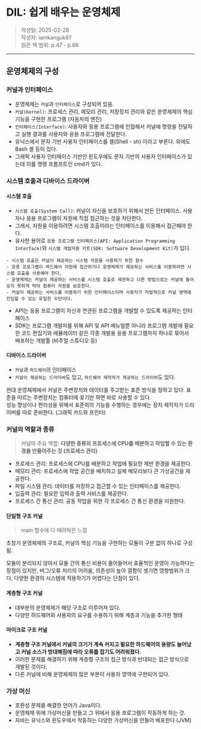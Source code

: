 # DIL: 쉽게 배우는 운영체제

> 작성일: 2025-02-28<br/>
> 작성자: iamkanguk97<br/>
> 읽은 책 범위: p.47 - p.66

---

## 운영체제의 구성

### 커널과 인터페이스

- 운영체제는 `커널`과 `인터페이스`로 구성되어 있음.
- `커널(Kernel)`: 프로세스 관리, 메모리 관리, 저장장치 관리와 같은 운영체제의 핵심 기능을 구현한 프로그램 (자동차의 엔진)
- `인터페이스(Interface)`: 사용자와 응용 프로그램에 인접해서 커널에 명령을 전달하고 실행 결과를 사용자와 응용 프로그램에 전달한다.
- 유닉스에서 문자 기반 사용자 인터페이스를 셸(Shell - sh) 이라고 부른다. 외에도 Bash 셸 등이 있다.
- 그래픽 사용자 인터페이스 기반인 윈도우에도 문자 기반의 사용자 인터페이스가 있는데 이를 명령 프롬프트인 cmd가 있다.

### 시스템 호출과 디바이스 드라이버

#### 시스템 호출

- `시스템 호출(System Call)`: 커널이 자신을 보호하기 위해서 만든 인터페이스. 사용자나 응용 프로그램이 자원에 직접 접근하는 것을 차단한다.
- 그래서, 자원을 이용하려면 시스템 호출이라는 인터페이스를 이용해서 접근해야 한다.
- 유사한 용어로 `응용 프로그램 인터페이스(API: Application Programming Interface)`와 `시스템 개발자용 키트(SDK: Software Development Kit)`가 있다.

```
- 시스템 호출은 커널이 제공하는 시스템 자원을 사용하기 위한 함수
- 응용 프로그램이 하드웨어 자원에 접근하거나 운영체제가 제공하는 서비스를 이용하려면 시스템 호출을 사용해야 한다.
- 운영체제는 커널이 제공하는 서비스를 시스템 호출로 제한하고 다른 방법으로는 커널에 들어오지 못하게 막아 컴퓨터 자원을 보호한다.
- 커널이 제공하는 서비스를 이용하기 위한 인터페이스이며 사용자가 자발적으로 커널 영역에 진입할 수 있는 유일한 수단이다.
```

- API는 응용 프로그램이 자신과 연관된 프로그램을 개발할 수 있도록 제공하는 인터페이스
- SDK는 프로그램 개발자를 위해 API 및 API 메뉴얼뿐 아니라 프로그램 개발에 필요한 코드 편집기와 에뮬레이터 같은 각종 개발용 응용 프로그램까지 하나로 묶어서 배포하는 개발툴 (비주얼 스튜디오 등)

#### 디바이스 드라이버

- `커널`과 `하드웨어`의 인터페이스
- `커널이 제공하는 드라이버`도 있고, `하드웨어 제작자가 제공하는 드라이버`도 있다.

현대 운영체제에서 커널은 주변장치와 데이터를 주고받는 표준 방식을 정하고 있다. 표준을 따르는 주변장치는 컴퓨터에 꽂기만 하면 바로 사용할 수 있다.<br/>
성능 향상이나 편리성을 위해서 표준외의 기능을 수행하는 경우에는 장치 제작자가 드라이버를 따로 준비한다. (그래픽 카드와 프린터)

### 커널의 역할과 종류

> 커널의 주요 역할: **다양한 종류의 프로세스에 CPU를 배분하고 작업할 수 있는 환경을 만들어주는 것 (프로세스 관리)**

- 프로세스 관리: 프로세스에 CPU를 배분하고 작업에 필요한 제반 환경을 제공한다.
- 메모리 관리: 프로세스에 작업 공간을 배치하고 실제 메모리보다 큰 가상공간을 제공한다.
- 파일 시스템 관리: 데이터를 저장하고 접근할 수 있는 인터페이스를 제공한다.
- 입출력 관리: 필요한 입력과 출력 서비스를 제공한다.
- 프로세스 간 통신 관리: 공동 작업을 위한 각 프로세스 간 통신 환경을 지원한다.

#### 단일형 구조 커널

> main 함수에 다 때려박은 느낌

초창기 운영체제의 구조로, 커널의 핵심 기능을 구현하는 모듈이 구분 없이 하나로 구성됨.

모듈이 분리되지 않아서 모듈 간의 통신 비용이 줄어들어서 효율적인 운영이 가능하다는 장점이 있지만, 버그/오류 처리의 어려움, 의존성이 높아 결함이 생기면 영향범위가 크다, 다양한 환경의 시스템에 적용하기가 어렵다는 단점이 있다.

#### 계층형 구조 커널

- 대부분의 운영체제가 해당 구조로 이루어져 있다.
- 다양한 하드웨어와 사용자의 요구를 수용하기 위해 계층과 기능을 추가한 형태

#### 마이크로 구조 커널

- **계층형 구조 커널에서 커널의 크기가 계속 커지고 필요한 하드웨어의 용량도 늘어났고 커널 소스가 방대해짐에 따라 오류를 잡기도 어려워졌다.**
- 이러한 문제를 해결하기 위해 계층형 구조의 접근 방식과 반대되는 접근 방식으로 개발된 것이다.
- 다른 커널에 비해 운영체제의 많은 부분이 사용자 영역에 구현되어 있다.

### 가상 머신

- 호환성 문제를 해결한 언어가 Java이다.
- 운영체제 위에 가상머신을 만들고 그 위에서 응용 프로그램이 작동하게 하는 것.
- 자바는 유닉스와 윈도우에서 작동하는 다양한 가상머신을 만들어 배포한다 (JVM)
